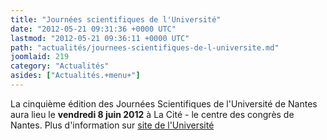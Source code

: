 ```yaml
---
title: "Journées scientifiques de l'Université"
date: "2012-05-21 09:31:36 +0000 UTC"
lastmod: "2012-05-21 09:36:11 +0000 UTC"
path: "actualités/journees-scientifiques-de-l-universite.md"
joomlaid: 219
category: "Actualités"
asides: ["Actualités.+menu+"]
---
```

La cinquième édition des Journées Scientifiques de l'Université de Nantes aura lieu le **vendredi 8 juin 2012** à La Cité - le centre des congrès de Nantes. Plus d'information sur [site de l'Université](http://www.50ans.univ-nantes.fr/1334241679102/0/fiche___actualite/&RH=1307523350920)
